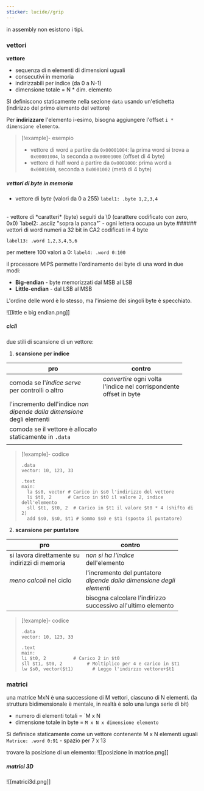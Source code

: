 ```yaml
---
sticker: lucide//grip
---
```

in assembly non esistono i tipi.

### vettori
**vettore**
- sequenza di n elementi di dimensioni uguali
- consecutivi in memoria
- indirizzabili per indice (da 0 a N-1)
- dimensione totale = N * dim. elemento
 
SI definiscono staticamente nella sezione `data` usando un'etichetta (indirizzo del primo elemento del vettore)

Per **indirizzare** l'elemento i-esimo, bisogna aggiungere l'offset `i * dimensione elemento`.

>[!example]- esempio
>- vettore di word a partire da `0x00001004`:
la prima word si trova a  `0x00001004`, la seconda a  `0x00001008` (offset di 4 byte)
>- vettore di half word a partire da `0x0001000`:
prima word a `0x0001000`, seconda a `0x0001002` (metà di 4 byte)

##### vettori di byte in memoria
- vettore di *byte* (valori da 0 a 255)
`label1: .byte 1,2,3,4`
 <br/>
- vettore di *caratteri* (byte) seguiti da \0 (carattere codificato con zero, 0x0)
`label2: .asciiz "sopra la panca"` - ogni lettera occupa un byte
###### vettori di word
numeri a 32 bit in CA2 codificati in 4 byte

`label13: .word 1,2,3,4,5,6`

per mettere 100 valori a 0:
`label4: .word 0:100`

il processore MIPS permette l'ordinamento dei byte di una word in due modi:
- **Big-endian** - byte memorizzati dal MSB al LSB
- **Little-endian** - dal LSB al MSB
 
L'ordine delle word è lo stesso, ma l'insieme dei singoli byte è specchiato.
 
![[little e big endian.png]]

##### cicli
due stili di scansione di un vettore:

1) **scansione per indice**

| pro                                                                          | contro                                                                     |
| ---------------------------------------------------------------------------- | -------------------------------------------------------------------------- |
| comoda se l'*indice serve* <br>per controlli o altro                         | *convertire* ogni volta <br>l'indice nel corrispondente <br>offset in byte |
| l'incremento dell'indice *non<br>dipende dalla dimensione*<br>degli elementi |                                                                            |
| comoda se il vettore è allocato<br>staticamente in `.data`                   |                                                                            |
|                                                                              |                                                                            |

> [!example]- codice
> ```
> .data
> vector: 10, 123, 33
>  
> .text
> main:
> 	la $s0, vector # Carico in $s0 l'indirizzo del vettore
> 	li $t0, 2      # Carico in $t0 il valore 2, indice dell'elemento
> 	sll $t1, $t0, 2  # Carico in $t1 il valore $t0 * 4 (shifto di 2)
> 	add $s0, $s0, $t1 # Sommo $s0 e $t1 (sposto il puntatore)
> ```

2) **scansione per puntatore**

| pro                                               | contro                                                                     |
| ------------------------------------------------- | -------------------------------------------------------------------------- |
| si lavora direttamente su<br>indirizzi di memoria | *non si ha l'indice*<br>dell'elemento                                      |
| *meno calcoli* nel ciclo                          | l'incremento del puntatore<br>*dipende dalla dimensione degli<br>elementi* |
|                                                   | bisogna calcolare l'indirizzo<br>successivo all'ultimo elemento            |
>[!example]- codice
>```
>.data
>vector: 10, 123, 33 
>
>.text
>main:
>li $t0, 2          # Carico 2 in $t0
>sll $t1, $t0, 2         # Moltiplico per 4 e carico in $t1
>lw $s0, vector($t1)       # Leggo l'indirzzo vettore+$t1
>```

### matrici
una matrice MxN è una successione di M vettori, ciascuno di N elementi.
(la struttura bidimensionale è mentale, in realtà è solo una lunga serie di bit)
- numero di elementi totali = `M x N
- dimensione totale in byte = `M x N x dimensione elemento`

Si definisce staticamente come un vettore contenente M x N elementi uguali
`Matrice: .word 0:91` - spazio per 7 x 13

trovare la posizione di un elemento:
![[posizione in matrice.png]]

##### matrici 3D
![[matrici3d.png]]